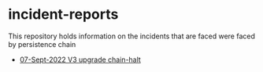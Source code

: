 # incident-reports
This repository holds information on the incidents that are faced were faced by persistence chain

* [07-Sept-2022 V3 upgrade chain-halt](07-Sept-2022_V3_upgrade_halt.md)